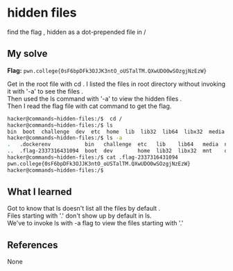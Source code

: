 # hidden files
find the flag , hidden as a dot-prepended file in /

## My solve
**Flag:** `pwn.college{0sF6bpDFk3OJJK3ntO_oUSTalTM.QXwUDO0wSOzgjNzEzW}`

Get in the root file with cd . I listed the files in root directory without invoking it with '-a' to see the files . <br> 
Then used the ls command with '-a' to view the hidden files .<br>
Then I read the flag file with cat command to get the flag.

```bash
hacker@commands~hidden-files:/$  cd /
hacker@commands~hidden-files:/$ ls
bin  boot  challenge  dev  etc  home  lib  lib32  lib64  libx32  media  mnt  nix  opt  proc  root  run  sbin  srv  sys  tmp  usr  var
hacker@commands~hidden-files:/$ ls -a
.   .dockerenv           bin   challenge  etc   lib    lib64   media  nix  proc  run   srv  tmp  var
..  .flag-2337316431094  boot  dev        home  lib32  libx32  mnt    opt  root  sbin  sys  usr
hacker@commands~hidden-files:/$ cat .flag-2337316431094
pwn.college{0sF6bpDFk3OJJK3ntO_oUSTalTM.QXwUDO0wSOzgjNzEzW}
hacker@commands~hidden-files:/$
```

## What I learned
Got to know that ls doesn't list all the files by default . <br>
Files starting with '.' don't show up by default in ls.<br>
We've to invoke ls with -a flag to view the files starting with '.'

## References 
None
